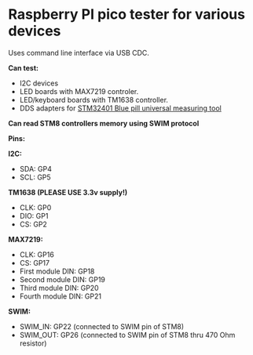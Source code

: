 # Raspberry PI pico tester for various devices

Uses command line interface via USB CDC.

**Can test:**
- I2C devices
- LED boards with MAX7219 controler.
- LED/keyboard boards with TM1638 controller.
- DDS adapters for [STM32401 Blue pill universal measuring tool](../stm32f401_meter)

**Can read STM8 controllers memory using SWIM protocol**

**Pins:**

**I2C:**
- SDA: GP4
- SCL: GP5

**TM1638 (PLEASE USE 3.3v supply!)**
- CLK: GP0
- DIO: GP1
- CS: GP2

**MAX7219:**
- CLK: GP16
- CS: GP17
- First module DIN: GP18
- Second module DIN: GP19
- Third module DIN: GP20
- Fourth module DIN: GP21

**SWIM:**
- SWIM_IN:  GP22 (connected to SWIM pin of STM8)
- SWIM_OUT: GP26 (connected to SWIM pin of STM8 thru 470 Ohm resistor)
